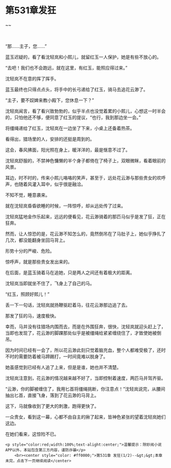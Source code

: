 # 第531章发狂
~~
    	    <p name="pagetop" href="javascript:void(0);" onclick="return false" style="line-height: 35px;padding: 10px;color: #333;"> </p><p>“那……主子，您……”</p><p>蓝玉迟疑的，看了看沈轻岚和小熙儿，就留红玉一人保护，她是有些不放心的。</p><p>“去吧！我们也不会跑远，就在这里，有红玉，能照应得过来。”</p><p>沈轻岚不在意的挥了挥手。</p><p>蓝玉最终也只得点点头，将手中的长弓递给了红玉，骑马去追花云渺了。</p><p>“主子，要不奴婢来教小殿下，您休息一下？”</p><p>沈轻岚闻言，看了看兴致勃勃的，似乎半点也没觉着累的小熙儿，心想这一时半会的，只怕他还不够，便同意了红玉的提议，“也行，我到那边坐一会。”</p><p>将缰绳递给了红玉，沈轻岚在一边坐了下来，小桌上还备着热茶。</p><p>看得出，猎场里的人，安排的还挺是周到的。</p><p>这会，春风拂面，阳光照在身上，暖洋洋的，最是惬意不过了。</p><p>沈轻岚舒服的，不禁神色慵懒的半个身子都倚在了椅子上，双眼微眯，看着眼前的风景。</p><p>耳边，时不时的，传来小熙儿咯咯的笑声，甚至于，远处花云渺与那些贵女的欢呼声，也随着风灌入耳中，似乎很是融洽。</p><p>不知不觉，睡意袭来。</p><p>就在沈轻岚昏昏欲睡的时候，一阵惊呼，却从远处传了过来。</p><p>沈轻岚猛地金作乐起来，远远的便看见，花云渺骑着的那匹马似乎是发了狂，正在狂奔。</p><p>然而，让人惊恐的是，花云渺不知怎么的，竟然倒吊在了马肚子上，她似乎挣扎了几次，都没能翻身坐回马背上。</p><p>形势十分的严峻、危险。</p><p>惊呼声，就是那些贵女发出来的。</p><p>在后面，是蓝玉骑着马在追她，只是两人之间还有着极大的距离。</p><p>沈轻岚当即就坐不住了，飞身上了自己的马。</p><p>“红玉，照顾好熙儿！”</p><p>丢一下一句话，沈轻岚就扬鞭驱赶着马，往花云渺那边追了去。</p><p>那发了狂的马，速度极快。</p><p>幸而，马并没有往猎场内围而去，而是在外围狂奔，很快，沈轻岚就迎头赶上了，当即也发现了，花云渺的脚踝那处似乎是被缰绳给紧紧缠绕住了，才致使她被倒吊。</p><p>因为时间已经有一会了，所以花云渺此刻只觉着脑充血，整个人都难受极了，还时不时的需要防着被马蹄踢打，一时间竟难以脱身了。</p><p>她虽感觉到已经有人追了上来，但是是谁，她也并不清楚。</p><p>沈轻岚注意到，花云渺的情况越来越不好了，当即控制着速度，两匹马并驾齐驱。</p><p>“云渺，你的脚被缠住了，我用匕首将缰绳挑断，你注意点！”沈轻岚说完，从腰间抽出匕首，直接飞身，落到了花云渺的马背上。</p><p>这下，马就像收到了更大的刺激，跑得更快了。</p><p>一众贵女，看到这一幕，心都不由自主的揪了起来，皆神色紧张的望着沈轻岚她们这边。</p><p>在她们看来，这惊险不已。</p>
    	
   	<p style="color:red;width:100%;text-alight:center;">温馨提示：除妙阅小说APP以外，本站包含第三方内容，谨防诈骗</p>
    	<br><center style="color: #ff0000;">第531章 发狂(1/2)--&gt;&gt;本章未完，点击下一页继续阅读</center>
    	